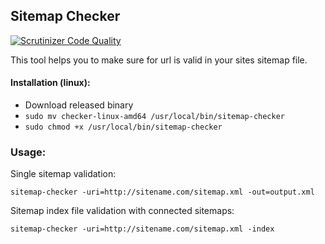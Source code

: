 ## Sitemap Checker
[![Scrutinizer Code Quality](https://scrutinizer-ci.com/g/workouse/sitemap-checker/badges/quality-score.png?b=master)](https://scrutinizer-ci.com/g/workouse/sitemap-checker/?branch=master)

This tool helps you to make sure for url is valid in your sites sitemap file. 

#### Installation (linux):

- Download released binary
- `sudo mv checker-linux-amd64 /usr/local/bin/sitemap-checker`
- `sudo chmod +x /usr/local/bin/sitemap-checker`

### Usage: 

Single sitemap validation:

`sitemap-checker -uri=http://sitename.com/sitemap.xml -out=output.xml `

Sitemap index file validation with connected sitemaps:

`sitemap-checker -uri=http://sitename.com/sitemap.xml -index`

